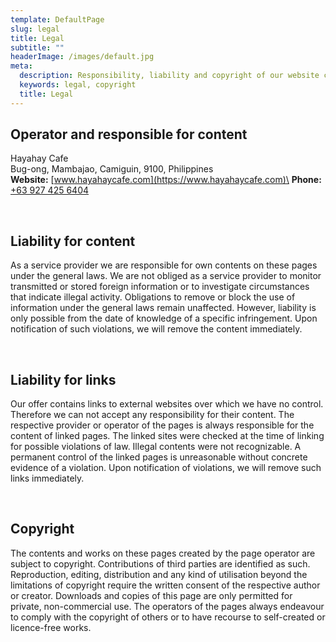 ```yaml
---
template: DefaultPage
slug: legal
title: Legal
subtitle: ""
headerImage: /images/default.jpg
meta:
  description: Responsibility, liability and copyright of our website content.
  keywords: legal, copyright
  title: Legal
---
```

## Operator and responsible for content

Hayahay Cafe\
Bug-ong, Mambajao, Camiguin, 9100, Philippines\
**Website:** [www.hayahaycafe.com](https://www.hayahaycafe.com)\
**Phone:** <a href="tel:+639274256404">+63 927 425 6404</a>

<br />

## Liability for content

As a service provider we are responsible for own contents on these pages under the general laws. We are not obliged as a service provider to monitor transmitted or stored foreign information or to investigate circumstances that indicate illegal activity. Obligations to remove or block the use of information under the general laws remain unaffected. However, liability is only possible from the date of knowledge of a specific infringement. Upon notification of such violations, we will remove the content immediately.

<br />

## Liability for links

Our offer contains links to external websites over which we have no control. Therefore we can not accept any responsibility for their content. The respective provider or operator of the pages is always responsible for the content of linked pages. The linked sites were checked at the time of linking for possible violations of law. Illegal contents were not recognizable. A permanent control of the linked pages is unreasonable without concrete evidence of a violation. Upon notification of violations, we will remove such links immediately.

<br />

## Copyright

The contents and works on these pages created by the page operator are subject to copyright. Contributions of third parties are identified as such. Reproduction, editing, distribution and any kind of utilisation beyond the limitations of copyright require the written consent of the respective author or creator. Downloads and copies of this page are only permitted for private, non-commercial use. The operators of the pages always endeavour to comply with the copyright of others or to have recourse to self-created or licence-free works.